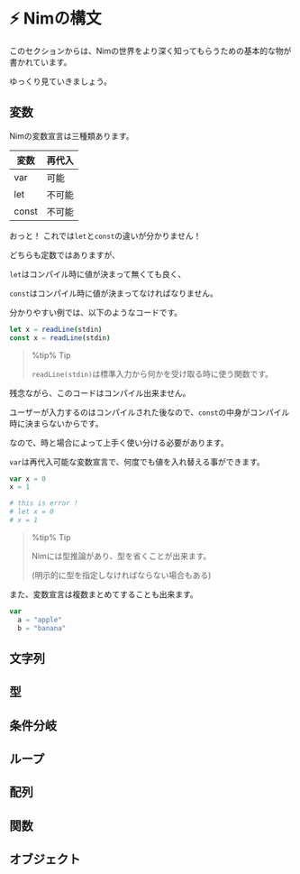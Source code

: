 # ⚡ Nimの構文

このセクションからは、Nimの世界をより深く知ってもらうための基本的な物が書かれています。

ゆっくり見ていきましょう。

## 変数
Nimの変数宣言は三種類あります。

変数  |再代入 | 
-----|------|
var  |可能   |
let  |不可能 |
const|不可能 |

おっと！ これでは`let`と`const`の違いが分かりません！

どちらも定数ではありますが、

`let`はコンパイル時に値が決まって無くても良く、

`const`はコンパイル時に値が決まってなければなりません。

分かりやすい例では、以下のようなコードです。

```nim
let x = readLine(stdin)
const x = readLine(stdin)
```

> %tip%
> Tip
> 
> `readLine(stdin)`は標準入力から何かを受け取る時に使う関数です。

残念ながら、このコードはコンパイル出来ません。

ユーザーが入力するのはコンパイルされた後なので、`const`の中身がコンパイル時に決まらないからです。

なので、時と場合によって上手く使い分ける必要があります。

`var`は再代入可能な変数宣言で、何度でも値を入れ替える事ができます。

```nim
var x = 0
x = 1

# this is error !
# let x = 0
# x = 1
```

> %tip%
> Tip
> 
> Nimには型推論があり、型を省くことが出来ます。
>
> (明示的に型を指定しなければならない場合もある)

また、変数宣言は複数まとめてすることも出来ます。

```nim
var
  a = "apple"
  b = "banana"
```

## 文字列

## 型

## 条件分岐

## ループ

## 配列

## 関数

## オブジェクト